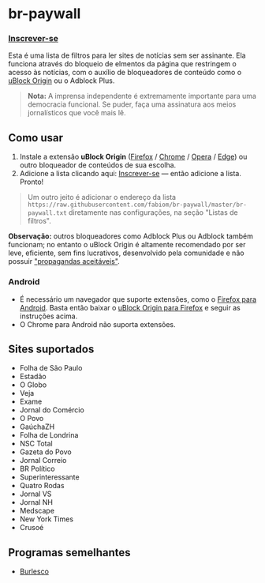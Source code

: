 # br-paywall

### [Inscrever-se](https://subscribe.adblockplus.org?location=https%3A%2F%2Fraw.githubusercontent.com%2Ffabiom%2Fbr-paywall%2Fmaster%2Fbr-paywall.txt&amp;title=br-paywall)

Esta é uma lista de filtros para ler sites de notícias sem ser assinante. Ela funciona através do bloqueio de elmentos da página que restringem o acesso às notícias, com o auxílio de bloqueadores de conteúdo como o [uBlock Origin](https://github.com/gorhill/uBlock) ou o Adblock Plus.

> __Nota:__ A imprensa independente é extremamente importante para uma democracia funcional. Se puder, faça uma assinatura aos meios jornalísticos que você mais lê.

## Como usar

1. Instale a extensão __uBlock Origin__ ([Firefox](https://addons.mozilla.org/pt-BR/firefox/addon/ublock-origin/) / [Chrome](https://chrome.google.com/webstore/detail/ublock-origin/cjpalhdlnbpafiamejdnhcphjbkeiagm?hl=pt-BR) / [Opera](https://addons.opera.com/pt-br/extensions/details/ublock/) / [Edge](https://www.microsoft.com/pt-br/p/ublock-origin/9nblggh444l4)) ou outro bloqueador de conteúdos de sua escolha.
2. Adicione a lista clicando aqui: [Inscrever-se](https://subscribe.adblockplus.org?location=https%3A%2F%2Fraw.githubusercontent.com%2Ffabiom%2Fbr-paywall%2Fmaster%2Fbr-paywall.txt&amp;title=br-paywall) ― então adicione a lista. Pronto!

> Um outro jeito é adicionar o endereço da lista `https://raw.githubusercontent.com/fabiom/br-paywall/master/br-paywall.txt` diretamente nas configurações, na seção "Listas de filtros".

__Observação:__ outros bloqueadores como Adblock Plus ou Adblock também funcionam; no entanto o uBlock Origin é altamente recomendado por ser leve, eficiente, sem fins lucrativos, desenvolvido pela comunidade e não possuir ["propagandas aceitáveis"](https://www.theverge.com/2016/9/13/12890050/adblock-plus-now-sells-ads).


### Android
- É necessário um navegador que suporte extensões, como o [Firefox para Android](https://play.google.com/store/apps/details?id=org.mozilla.firefox&hl=pt_BR). Basta então baixar o [uBlock Origin para Firefox](https://addons.mozilla.org/pt-BR/firefox/addon/ublock-origin/) e seguir as instruções acima.
- O Chrome para Android não suporta extensões.


## Sites suportados

- Folha de São Paulo
- Estadão
- O Globo
- Veja
- Exame
- Jornal do Comércio
- O Povo
- GaúchaZH
- Folha de Londrina
- NSC Total
- Gazeta do Povo
- Jornal Correio
- BR Político
- Superinteressante
- Quatro Rodas
- Jornal VS
- Jornal NH
- Medscape
- New York Times
- Crusoé

## Programas semelhantes

- [Burlesco](https://burles.co/)

